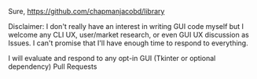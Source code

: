 Sure, https://github.com/chapmanjacobd/library

Disclaimer: I don't really have an interest in writing GUI code myself but I welcome any CLI UX, user/market research, or even GUI UX discussion as Issues. I can't promise that I'll have enough time to respond to everything.

I will evaluate and respond to any opt-in GUI (Tkinter or optional dependency) Pull Requests
